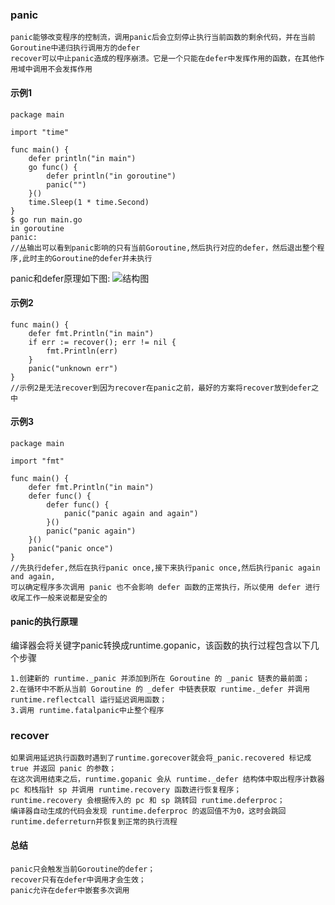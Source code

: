 ### panic
```
panic能够改变程序的控制流，调用panic后会立刻停止执行当前函数的剩余代码，并在当前Goroutine中递归执行调用方的defer
recover可以中止panic造成的程序崩溃。它是一个只能在defer中发挥作用的函数，在其他作用域中调用不会发挥作用
```
#### 示例1
```
package main

import "time"

func main() {
	defer println("in main")
	go func() {
		defer println("in goroutine")
		panic("")
	}()
	time.Sleep(1 * time.Second)
}
$ go run main.go
in goroutine
panic: 
//丛输出可以看到panic影响的只有当前Goroutine,然后执行对应的defer，然后退出整个程序,此时主的Goroutine的defer并未执行
```
panic和defer原理如下图:
![结构图](https://github.com/zhangchao1/learnNotes/blob/master/assets/go/panic_defer.png)

#### 示例2
```
func main() {
	defer fmt.Println("in main")
	if err := recover(); err != nil {
		fmt.Println(err)
	}
	panic("unknown err")
}
//示例2是无法recover到因为recover在panic之前，最好的方案将recover放到defer之中
```
#### 示例3
```
package main

import "fmt"

func main() {
	defer fmt.Println("in main")
	defer func() {
		defer func() {
			panic("panic again and again")
		}()
		panic("panic again")
	}()
	panic("panic once")
}
//先执行defer,然后在执行panic once,接下来执行panic once,然后执行panic again and again,
可以确定程序多次调用 panic 也不会影响 defer 函数的正常执行，所以使用 defer 进行收尾工作一般来说都是安全的
```
#### panic的执行原理
编译器会将关键字panic转换成runtime.gopanic，该函数的执行过程包含以下几个步骤
```
1.创建新的 runtime._panic 并添加到所在 Goroutine 的 _panic 链表的最前面；
2.在循环中不断从当前 Goroutine 的 _defer 中链表获取 runtime._defer 并调用 runtime.reflectcall 运行延迟调用函数；
3.调用 runtime.fatalpanic中止整个程序
```
### recover
```
如果调用延迟执行函数时遇到了runtime.gorecover就会将_panic.recovered 标记成 true 并返回 panic 的参数；
在这次调用结束之后，runtime.gopanic 会从 runtime._defer 结构体中取出程序计数器 pc 和栈指针 sp 并调用 runtime.recovery 函数进行恢复程序；
runtime.recovery 会根据传入的 pc 和 sp 跳转回 runtime.deferproc；
编译器自动生成的代码会发现 runtime.deferproc 的返回值不为0，这时会跳回runtime.deferreturn并恢复到正常的执行流程
```
#### 总结
```
panic只会触发当前Goroutine的defer；
recover只有在defer中调用才会生效；
panic允许在defer中嵌套多次调用
```